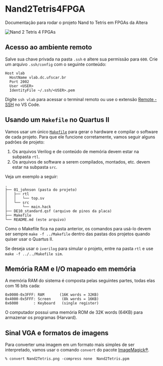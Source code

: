 # Nand2Tetris4FPGA

Documentação para rodar o projeto Nand to Tetris em FPGAs da Altera

 ![Nand 2 Tetris 4 FPGAs](../assets/img/Nand2Tetris4FPGA.png)

## Acesso ao ambiente remoto

Salve sua chave privada na pasta `.ssh` e altere sua permissão para `600`. Crie um arquivo `.ssh/config` com o seguinte conteúdo:
```
Host vlab
  HostName vlab.dc.ufscar.br
  Port 2002
  User <USER>
  IdentityFile ~/.ssh/<USER>.pem
```
Digite `ssh vlab` para acessar o terminal remoto ou use o extensão [Remote - SSH](https://marketplace.visualstudio.com/items?itemName=ms-vscode-remote.remote-ssh) no VS Code.

## Usando um `Makefile` no Quartus II

Vamos usar um único [`Makefile`](./Makefile) para gerar o hardware e compilar o software de cada projeto. Para que ele funcione corretamente, vamos seguir alguns padrões de projeto:

1. Os arquivos Verilog e de conteúdo de memória devem estar na subpasta `rtl`.
1. Os arquivos de software a serem compilados, montados, etc. devem estar na subpasta `src`.

Veja um exemplo a seguir:

```
.
├── 01_johnson (pasta do projeto)
│   ├── rtl
│   │   └── top.sv
│   └── src
│       └── main.hack
├── DE10_standard.qsf (arquivo de pinos da placa)
├── Makefile
└── README.md (este arquivo)
```
Como o Makefile fica na pasta anterior, os comandos para usá-lo devem ser sempre `make -f ../Makefile` dentro das pastas dos projetos quando quiser usar o Quartus II.

Se deseja usar o `iverilog` para simular o projeto, entre na pasta `rtl` e use `make -f ../../Makefile sim`. 

## Memória RAM e I/O mapeado em memória

A memória RAM do sistema é composta pelas seguintes partes, todas elas com 16 bits cada:

    0x0000-0x3FFF: RAM       (16K words = 32KB)
    0x4000-0x5FFF: Screen     (8k words = 16KB)
    0x6000       : Keyboard   (single register)

O computador possui uma memória ROM de 32K words (64KB) para armazenar os programas (Harvard).

## Sinal VGA e formatos de imagens

Para converter uma imagem em um formato mais simples de ser interpretado, vamos usar o comando `convert` do pacote [ImageMagick®](https://imagemagick.org/index.php). 

    % convert Nand2Tetris.png -compress none  Nand2Tetris.ppm